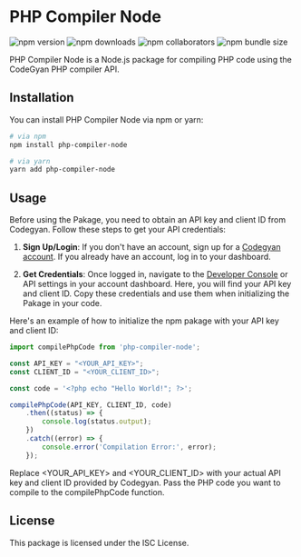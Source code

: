 # PHP Compiler Node

![npm version](https://img.shields.io/npm/v/php-compiler-node)
![npm downloads](https://img.shields.io/npm/dt/php-compiler-node)
![npm collaborators](https://img.shields.io/npm/collaborators/php-compiler-node)
![npm bundle size](https://img.shields.io/bundlephobia/minzip/php-compiler-node)

PHP Compiler Node is a Node.js package for compiling PHP code using the CodeGyan PHP compiler API.

## Installation

You can install PHP Compiler Node via npm or yarn:

```bash
# via npm
npm install php-compiler-node

# via yarn
yarn add php-compiler-node
```

## Usage
Before using the Pakage, you need to obtain an API key and client ID from Codegyan. Follow these steps to get your API credentials:

1. **Sign Up/Login**: If you don't have an account, sign up for a [Codegyan account](https://codegyan.in/account/signup.php). If you already have an account, log in to your dashboard.

2. **Get Credentials**: Once logged in, navigate to the [Developer Console](https://developer.codegyan.in/) or API settings in your account dashboard. Here, you will find your API key and client ID. Copy these credentials and use them when initializing the Pakage in your code.

Here's an example of how to initialize the npm pakage with your API key and client ID:

```js
import compilePhpCode from 'php-compiler-node';

const API_KEY = "<YOUR_API_KEY>";
const CLIENT_ID = "<YOUR_CLIENT_ID>";

const code = '<?php echo "Hello World!"; ?>';

compilePhpCode(API_KEY, CLIENT_ID, code)
    .then((status) => {
        console.log(status.output);
    })
    .catch((error) => {
        console.error('Compilation Error:', error);
    });
```
Replace <YOUR_API_KEY> and <YOUR_CLIENT_ID> with your actual API key and client ID provided by Codegyan. Pass the PHP code you want to compile to the compilePhpCode function.

## License

This package is licensed under the ISC License.

